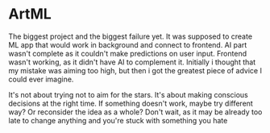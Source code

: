 # ArtML
The biggest project and the biggest failure yet. It was supposed to create ML app that would work in background and connect to frontend. AI part wasn't complete as it couldn't make predictions on user input. Frontend wasn't working, as it didn't have AI to complement it.
Initially i thought that my mistake was aiming too high, but then i got the greatest piece of advice I could ever imagine. 

It's not about trying not to aim for the stars. It's about making conscious decisions at the right time. If something doesn't work, maybe try different way? Or reconsider the idea as a whole? Don't wait, as it may be already too late to change anything and you're stuck with something you hate

